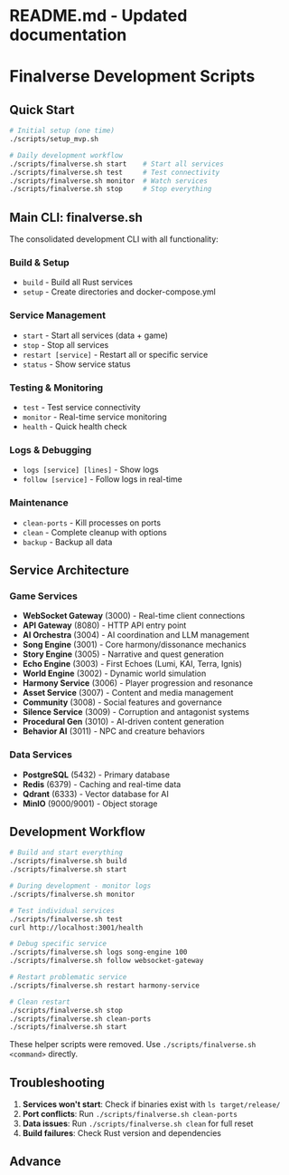 # README.md - Updated documentation
# Finalverse Development Scripts

## Quick Start

```bash
# Initial setup (one time)
./scripts/setup_mvp.sh

# Daily development workflow
./scripts/finalverse.sh start    # Start all services
./scripts/finalverse.sh test     # Test connectivity
./scripts/finalverse.sh monitor  # Watch services
./scripts/finalverse.sh stop     # Stop everything
```

## Main CLI: finalverse.sh

The consolidated development CLI with all functionality:

### Build & Setup
- `build` - Build all Rust services
- `setup` - Create directories and docker-compose.yml

### Service Management  
- `start` - Start all services (data + game)
- `stop` - Stop all services
- `restart [service]` - Restart all or specific service
- `status` - Show service status

### Testing & Monitoring
- `test` - Test service connectivity
- `monitor` - Real-time service monitoring
- `health` - Quick health check

### Logs & Debugging
- `logs [service] [lines]` - Show logs
- `follow [service]` - Follow logs in real-time

### Maintenance
- `clean-ports` - Kill processes on ports
- `clean` - Complete cleanup with options
- `backup` - Backup all data

## Service Architecture

### Game Services
- **WebSocket Gateway** (3000) - Real-time client connections
- **API Gateway** (8080) - HTTP API entry point
- **AI Orchestra** (3004) - AI coordination and LLM management
- **Song Engine** (3001) - Core harmony/dissonance mechanics
- **Story Engine** (3005) - Narrative and quest generation
- **Echo Engine** (3003) - First Echoes (Lumi, KAI, Terra, Ignis)
- **World Engine** (3002) - Dynamic world simulation
- **Harmony Service** (3006) - Player progression and resonance
- **Asset Service** (3007) - Content and media management
- **Community** (3008) - Social features and governance
- **Silence Service** (3009) - Corruption and antagonist systems
- **Procedural Gen** (3010) - AI-driven content generation
- **Behavior AI** (3011) - NPC and creature behaviors

### Data Services
- **PostgreSQL** (5432) - Primary database
- **Redis** (6379) - Caching and real-time data
- **Qdrant** (6333) - Vector database for AI
- **MinIO** (9000/9001) - Object storage

## Development Workflow

```bash
# Build and start everything
./scripts/finalverse.sh build
./scripts/finalverse.sh start

# During development - monitor logs
./scripts/finalverse.sh monitor

# Test individual services
./scripts/finalverse.sh test
curl http://localhost:3001/health

# Debug specific service
./scripts/finalverse.sh logs song-engine 100
./scripts/finalverse.sh follow websocket-gateway

# Restart problematic service
./scripts/finalverse.sh restart harmony-service

# Clean restart
./scripts/finalverse.sh stop
./scripts/finalverse.sh clean-ports
./scripts/finalverse.sh start
```

These helper scripts were removed. Use `./scripts/finalverse.sh <command>` directly.
## Troubleshooting

1. **Services won't start**: Check if binaries exist with `ls target/release/`
2. **Port conflicts**: Run `./scripts/finalverse.sh clean-ports`
3. **Data issues**: Run `./scripts/finalverse.sh clean` for full reset
4. **Build failures**: Check Rust version and dependencies

## Advance